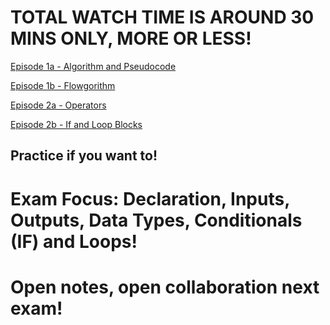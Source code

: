 # TOTAL WATCH TIME IS AROUND 30 MINS ONLY, MORE OR LESS!

[Episode 1a - Algorithm and Pseudocode](https://www.youtube.com/watch?v=JTh9EaOzL_I&list=PLcxJQNDatVKQyF23hKr_EAsX4QN-fUduq&index=1)

[Episode 1b - Flowgorithm](https://www.youtube.com/watch?v=Lg_Kl2-wXz4&list=PLcxJQNDatVKQyF23hKr_EAsX4QN-fUduq&index=2)

[Episode 2a - Operators](https://www.youtube.com/watch?v=7ld84uNHlzU&list=PLcxJQNDatVKQyF23hKr_EAsX4QN-fUduq&index=3)

[Episode 2b - If and Loop Blocks](https://www.youtube.com/watch?v=2ogEn161w6U&list=PLcxJQNDatVKQyF23hKr_EAsX4QN-fUduq&index=4)

## Practice if you want to!

# Exam Focus: Declaration, Inputs, Outputs, Data Types, Conditionals (IF) and Loops!

# Open notes, open collaboration next exam!
